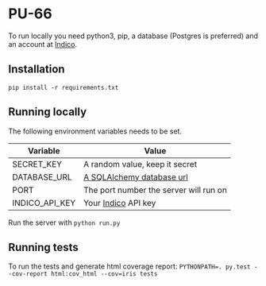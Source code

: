 # PU-66

To run locally you need python3, pip, a database (Postgres is preferred) and an account at [Indico](https://indico.io/dashboard/).

## Installation
`pip install -r requirements.txt`

## Running locally
The following environment variables needs to be set.

| Variable       | Value |
| -------------- | ----- |
| SECRET_KEY     | A random value, keep it secret |
| DATABASE_URL   | [A SQLAlchemy database url](http://docs.sqlalchemy.org/en/latest/core/engines.html#database-urls) |
| PORT           | The port number the server will run on |
| INDICO_API_KEY | Your [Indico](https://indico.io/) API key |


Run the server with `python run.py`

## Running tests
To run the tests and generate html coverage report: `PYTHONPATH=. py.test --cov-report html:cov_html --cov=iris tests`
